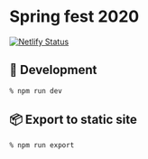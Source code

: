 # Spring fest 2020

[![Netlify Status](https://api.netlify.com/api/v1/badges/3ccc8e58-bd33-45ab-97ef-4c4bd21d8f55/deploy-status)](https://app.netlify.com/sites/spring-fest-2020/deploys)

## 🚀 Development

```
% npm run dev
```

## 📦  Export to static site

```
% npm run export
```